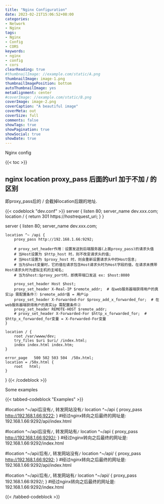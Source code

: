 ```yaml
---
title: "Nginx Configuration"
date: 2023-02-21T15:06:52+08:00
categories:
- Network
- Nginx
tags:
- Nginx
- Config
- CORS
keywords:
- nginx
- config
- cors
clearReading: true
#thumbnailImage: //example.com/static/A.png
thumbnailImage: image-1.png
thumbnailImagePosition: bottom
autoThumbnailImage: yes
metaAlignment: center
#coverImage: //example.com/static/B.png
coverImage: image-2.png
coverCaption: "A beautiful image"
coverMeta: out
coverSize: full
comments: false
showTags: true
showPagination: true
showSocial: true
showDate: true
---
```


Nginx config
<!--more-->

{{< toc >}}
## nginx location proxy_pass 后面的url 加于不加 / 的区别

即proxy_pass后的 / 会截掉location后跟的地址.

{{< codeblock "dev.conf" >}}
server {
    listen 80;
    server_name dev.xxx.com;
    location / {
        return 301 https://$host$request_uri;
    }
}

server {
    listen       80;
    server_name  dev.xxx.com;

    location ^~ /api {
        proxy_pass http://192.168.1.66:9292;

        # proxy_set_header作用：设置发送到后端服务器(上面proxy_pass)的请求头值
        # 当Host设置为 $http_host 时，则不改变请求头的值;
        # 当Host设置为 $proxy_host 时，则会重新设置请求头中的Host信息;
        # 当为$host变量时，它的值在请求包含Host请求头时为Host字段的值，在请求未携带Host请求头时为虚拟主机的主域名;
        # 当为$host:$proxy_port时，即携带端口发送 ex: $host:8080 

        proxy_set_header Host $host;
        proxy_set_header X-Real-IP $remote_addr;  # 在web服务器端获得用户的真实ip 需配置条件① $remote_addr值 = 用户ip
        proxy_set_header X-Forwarded-For $proxy_add_x_forwarded_for;  # 在web服务器端获得用户的真实ip 需配置条件②
        proxy_set_header REMOTE-HOST $remote_addr;
        # proxy_set_header X-Forwarded-For $http_x_forwarded_for;  # $http_x_forwarded_for变量 = X-Forwarded-For变量
    }

    location / {
        root /var/wwww/dev;
        try_files $uri $uri/ /index.html;
        index index.html index.htm;
    }
    
    error_page   500 502 503 504  /50x.html;
    location = /50x.html {
        root   html;
    }
}
{{< /codeblock >}}

Some examples

{{< tabbed-codeblock "Examples" >}}
<!-- tab one -->
#location ^~/api后没有`/`, 转发网站没有`/`
location ^~/api {
    proxy_pass http://192.168.1.66:9222;
}
#经过nginx转向之后最终的网址是: 192.168.1.66:9292/api/index.html
<!-- endtab -->


<!-- tab two -->
#location ^~/api后没有`/`, 转发网站有`/`
location ^~/api {
    proxy_pass http://192.168.1.66:9292/;
}
#经过nginx转向之后最终的网址是: 192.168.1.66:9292/index.html
<!-- endtab -->

<!-- tab three -->
#location ^~/api/后有`/`, 转发网站没有`/`
location ^~/api/ {
    proxy_pass http://192.168.1.66:9292;
}
#经过nginx转向之后最终的网址是: 192.168.1.66:9292/api/index.html
<!-- endtab -->

<!-- tab four -->
#location ^~/api/后有`/`, 转发网站有`/`
location ^~/api/ {
    proxy_pass 192.168.1.66:9292/;
}
#经过nginx转向之后最终的网址是: 192.168.1.66:9292/index.html
<!-- endtab -->
{{< /tabbed-codeblock >}}


